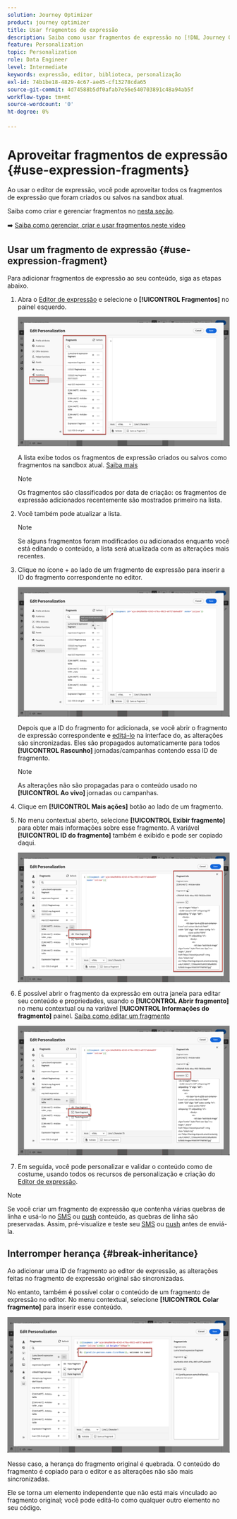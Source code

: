 ```yaml
---
solution: Journey Optimizer
product: journey optimizer
title: Usar fragmentos de expressão
description: Saiba como usar fragmentos de expressão no [!DNL Journey Optimizer] Editor de expressão.
feature: Personalization
topic: Personalization
role: Data Engineer
level: Intermediate
keywords: expressão, editor, biblioteca, personalização
exl-id: 74b1be18-4829-4c67-ae45-cf13278cda65
source-git-commit: 4d74588b5df0afab7e56e540703891c48a94ab5f
workflow-type: tm+mt
source-wordcount: '0'
ht-degree: 0%

---
```


# Aproveitar fragmentos de expressão {#use-expression-fragments}

Ao usar o editor de expressão, você pode aproveitar todos os fragmentos de expressão que foram criados ou salvos na sandbox atual.

Saiba como criar e gerenciar fragmentos no [nesta seção](../content-management/fragments.md).

➡️ [Saiba como gerenciar, criar e usar fragmentos neste vídeo](../content-management/fragments.md#video-fragments)

## Usar um fragmento de expressão {#use-expression-fragment}

Para adicionar fragmentos de expressão ao seu conteúdo, siga as etapas abaixo.

1. Abra o [Editor de expressão](personalization-build-expressions.md) e selecione o **[!UICONTROL Fragmentos]** no painel esquerdo.

   ![](assets/expression-fragments-pane.png)

   A lista exibe todos os fragmentos de expressão criados ou salvos como fragmentos na sandbox atual. [Saiba mais](../content-management/fragments.md#create-expression-fragment)

   >[!NOTE]
   >
   >Os fragmentos são classificados por data de criação: os fragmentos de expressão adicionados recentemente são mostrados primeiro na lista.

1. Você também pode atualizar a lista.

   >[!NOTE]
   >
   >Se alguns fragmentos foram modificados ou adicionados enquanto você está editando o conteúdo, a lista será atualizada com as alterações mais recentes.

1. Clique no ícone + ao lado de um fragmento de expressão para inserir a ID do fragmento correspondente no editor.

   ![](assets/expression-fragment-add.png)

   Depois que a ID do fragmento for adicionada, se você abrir o fragmento de expressão correspondente e [editá-lo](../content-management/fragments.md#edit-fragments) na interface do, as alterações são sincronizadas. Eles são propagados automaticamente para todos **[!UICONTROL Rascunho]** jornadas/campanhas contendo essa ID de fragmento.

   >[!NOTE]
   >
   >As alterações não são propagadas para o conteúdo usado no **[!UICONTROL Ao vivo]** jornadas ou campanhas.

1. Clique em **[!UICONTROL Mais ações]** botão ao lado de um fragmento.

1. No menu contextual aberto, selecione **[!UICONTROL Exibir fragmento]** para obter mais informações sobre esse fragmento. A variável **[!UICONTROL ID do fragmento]** também é exibido e pode ser copiado daqui.

   ![](assets/expression-fragment-view.png)

1. É possível abrir o fragmento da expressão em outra janela para editar seu conteúdo e propriedades, usando o **[!UICONTROL Abrir fragmento]** no menu contextual ou na variável **[!UICONTROL Informações do fragmento]** painel. [Saiba como editar um fragmento](../content-management/fragments.md#edit-fragments)

   ![](assets/expression-fragment-open.png)

1. Em seguida, você pode personalizar e validar o conteúdo como de costume, usando todos os recursos de personalização e criação do [Editor de expressão](personalization-build-expressions.md).

>[!NOTE]
>
>Se você criar um fragmento de expressão que contenha várias quebras de linha e usá-lo no [SMS](usi..ng/sms/create-sms.md#sms-content) ou [push](../push/design-push.md) conteúdo, as quebras de linha são preservadas. Assim, pré-visualize e teste seu [SMS](../sms/send-sms.md) ou [push](../push/send-push.md) antes de enviá-la.

## Interromper herança {#break-inheritance}

Ao adicionar uma ID de fragmento ao editor de expressão, as alterações feitas no fragmento de expressão original são sincronizadas.

No entanto, também é possível colar o conteúdo de um fragmento de expressão no editor. No menu contextual, selecione **[!UICONTROL Colar fragmento]** para inserir esse conteúdo.

![](assets/expression-fragment-paste.png)

Nesse caso, a herança do fragmento original é quebrada. O conteúdo do fragmento é copiado para o editor e as alterações não são mais sincronizadas.

Ele se torna um elemento independente que não está mais vinculado ao fragmento original; você pode editá-lo como qualquer outro elemento no seu código.

